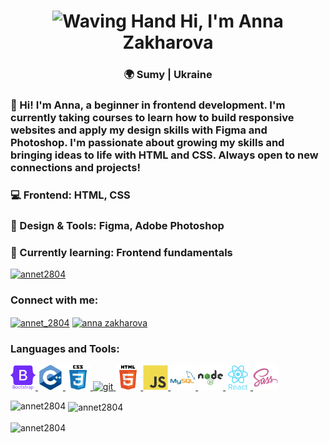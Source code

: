 <h1 align="center"><img src="https://user-images.githubusercontent.com/18350557/176309783-0785949b-9127-417c-8b55-ab5a4333674e.gif" alt="Waving Hand" width="50" height="50"> Hi, I'm Anna Zakharova</h1>
<h3 align="center">🌍 Sumy | Ukraine
</h3>

<h3 align="left">
  🌝 Hi! I'm Anna, a beginner in frontend development. I'm currently taking courses to learn how to build responsive websites and apply my design skills with Figma and Photoshop. I'm passionate about growing my skills and bringing ideas to life with HTML and CSS. Always open to new connections and projects!
</h3>

<h3 align="left">
  💻 Frontend: HTML, CSS
</h3>
<h3 align="left">
  🎨 Design & Tools: Figma, Adobe Photoshop
</h3>
<h3 align="left">
  🌱 Currently learning: Frontend fundamentals
</h3>
 
<p align="left" bgcolor="black">
  <a href="https://github.com/ryo-ma/github-profile-trophy">
    <img src="https://github-profile-trophy.vercel.app/?username=annet2804" alt="annet2804" />
  </a>
</p>

<h3 align="left">Connect with me:</h3>
<p align="left">
<a href="https://instagram.com/annet_2804" target="blank"><img align="center" src="https://raw.githubusercontent.com/rahuldkjain/github-profile-readme-generator/master/src/images/icons/Social/instagram.svg" alt="annet_2804" height="30" width="40" /></a>
<a href="https://www.behance.net/anna zakharova" target="blank"><img align="center" src="https://raw.githubusercontent.com/rahuldkjain/github-profile-readme-generator/master/src/images/icons/Social/behance.svg" alt="anna zakharova" height="30" width="40" /></a>
</p>

<h3 align="left">Languages and Tools:</h3>
<p align="left"> <a href="https://getbootstrap.com" target="_blank" rel="noreferrer"> <img src="https://raw.githubusercontent.com/devicons/devicon/master/icons/bootstrap/bootstrap-plain-wordmark.svg" alt="bootstrap" width="40" height="40"/> </a> <a href="https://www.w3schools.com/cpp/" target="_blank" rel="noreferrer"> <img src="https://raw.githubusercontent.com/devicons/devicon/master/icons/cplusplus/cplusplus-original.svg" alt="cplusplus" width="40" height="40"/> </a> <a href="https://www.w3schools.com/css/" target="_blank" rel="noreferrer"> <img src="https://raw.githubusercontent.com/devicons/devicon/master/icons/css3/css3-original-wordmark.svg" alt="css3" width="40" height="40"/> </a> <a href="https://git-scm.com/" target="_blank" rel="noreferrer"> <img src="https://www.vectorlogo.zone/logos/git-scm/git-scm-icon.svg" alt="git" width="40" height="40"/> </a> <a href="https://www.w3.org/html/" target="_blank" rel="noreferrer"> <img src="https://raw.githubusercontent.com/devicons/devicon/master/icons/html5/html5-original-wordmark.svg" alt="html5" width="40" height="40"/> </a> <a href="https://developer.mozilla.org/en-US/docs/Web/JavaScript" target="_blank" rel="noreferrer"> <img src="https://raw.githubusercontent.com/devicons/devicon/master/icons/javascript/javascript-original.svg" alt="javascript" width="40" height="40"/> </a> <a href="https://www.mysql.com/" target="_blank" rel="noreferrer"> <img src="https://raw.githubusercontent.com/devicons/devicon/master/icons/mysql/mysql-original-wordmark.svg" alt="mysql" width="40" height="40"/> </a> <a href="https://nodejs.org" target="_blank" rel="noreferrer"> <img src="https://raw.githubusercontent.com/devicons/devicon/master/icons/nodejs/nodejs-original-wordmark.svg" alt="nodejs" width="40" height="40"/> </a> <a href="https://reactjs.org/" target="_blank" rel="noreferrer"> <img src="https://raw.githubusercontent.com/devicons/devicon/master/icons/react/react-original-wordmark.svg" alt="react" width="40" height="40"/> </a> <a href="https://sass-lang.com" target="_blank" rel="noreferrer"> <img src="https://raw.githubusercontent.com/devicons/devicon/master/icons/sass/sass-original.svg" alt="sass" width="40" height="40"/> </a> </p>

<p><img align="left" src="https://github-readme-stats.vercel.app/api/top-langs?username=annet2804&show_icons=true&locale=en&layout=compact" alt="annet2804" /></p>

<p>&nbsp;<img align="center" src="https://github-readme-stats.vercel.app/api?username=annet2804&show_icons=true&locale=en" alt="annet2804" /></p>

<p><img align="center" src="https://github-readme-streak-stats.herokuapp.com/?user=annet2804&" alt="annet2804" /></p>

